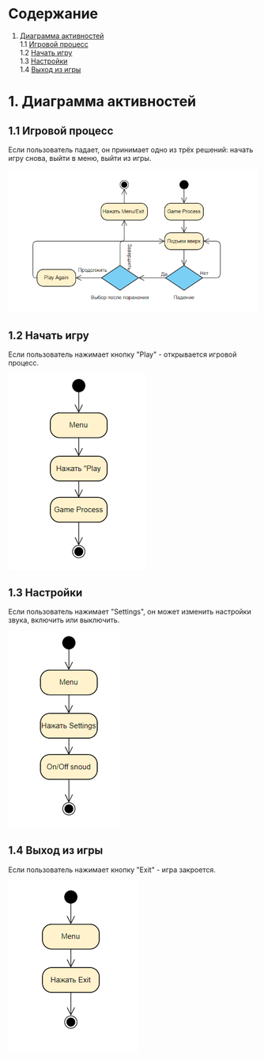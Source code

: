 # Содержание
1. [Диаграмма активностей](#1)<br>
1.1 [Игровой процесс](#1.1)<br>
1.2 [Начать игру](#1.2)<br>
1.3 [Настройки](#1.3)<br>
1.4 [Выход из игры](#1.4)<br>

#  1. Диаграмма активностей <a name="1"></a>

## 1.1 Игровой процесс <a name="1.1"></a>
Если пользователь падает, он принимает одно из трёх решений: начать игру снова, выйти в меню, выйти из игры.

 ![Игровой проесс](https://github.com/rsajko/Extra-Jump/blob/master/Диаграммы/Activity/1.Game%20Process.png)
 
## 1.2 Начать игру <a name="1.2"></a>
Если пользователь нажимает кнопку "Play" - открывается игровой процесс.

 ![Начать игру](https://github.com/rsajko/Extra-Jump/blob/master/Диаграммы/Activity/2.Play.png)
 
## 1.3 Настройки <a name="1.3"></a>
Если пользователь нажимает "Settings", он может изменить настройки звука, включить или выключить.

 ![Настройки](https://github.com/rsajko/Extra-Jump/blob/master/Диаграммы/Activity/3.Settings.png)

## 1.4 Выход из игры <a name="1.4"></a>
Если пользователь нажимает кнопку "Exit" - игра закроется.

 ![Выход из игры](https://github.com/rsajko/Extra-Jump/blob/master/Диаграммы/Activity/4.Exit.png) 
